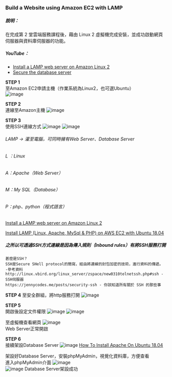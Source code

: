 ### Build a Website using Amazon EC2 with LAMP
##### 說明：  
在完成第 2 堂雲端服務課程後，藉由 Linux 2 虛擬機完成安裝，並成功啟動網頁伺服器與資料庫伺服器的功能。

##### YouTube：  
* [Install a LAMP web server on Amazon Linux 2](https://youtu.be/gRz443boolo)
* [Secure the database server](https://youtu.be/TzmEQj3U3O4)

**STEP 1**  
至Amazon EC2申請主機（作業系統為Linux2，也可選Ubuntu）  
![image](https://s3.us-west-2.amazonaws.com/secure.notion-static.com/4af34e56-88ac-4e5a-992e-d3f71c83117f/Untitled.png?X-Amz-Algorithm=AWS4-HMAC-SHA256&X-Amz-Credential=AKIAT73L2G45O3KS52Y5%2F20210327%2Fus-west-2%2Fs3%2Faws4_request&X-Amz-Date=20210327T162710Z&X-Amz-Expires=86400&X-Amz-Signature=ba37d0d561c7f61d5cad5b9c12f4b75639d78d3f7116c9c9a764b88990e0807d&X-Amz-SignedHeaders=host&response-content-disposition=filename%20%3D"Untitled.png")  


**STEP 2**  
連線至Amazon主機
![image](https://s3.us-west-2.amazonaws.com/secure.notion-static.com/426a50fc-5974-4a08-bdb7-1cbf440f02c9/.png?X-Amz-Algorithm=AWS4-HMAC-SHA256&X-Amz-Credential=AKIAT73L2G45O3KS52Y5%2F20210327%2Fus-west-2%2Fs3%2Faws4_request&X-Amz-Date=20210327T162802Z&X-Amz-Expires=86400&X-Amz-Signature=9f68ca03facbbaeea6a21bda6bb06dbf8f5d941fbf63fe6b980138e5c2daeae4&X-Amz-SignedHeaders=host&response-content-disposition=filename%20%3D".png")

**STEP 3**  
使用SSH連線方式
![image](https://s3.us-west-2.amazonaws.com/secure.notion-static.com/d4d3b4d2-5936-4255-8856-ba41fb9acb85/Untitled.png?X-Amz-Algorithm=AWS4-HMAC-SHA256&X-Amz-Credential=AKIAT73L2G45O3KS52Y5%2F20210327%2Fus-west-2%2Fs3%2Faws4_request&X-Amz-Date=20210327T162822Z&X-Amz-Expires=86400&X-Amz-Signature=3f1c72113d74d3213c0953d060b4edb24d48a418cd06e1e8ec71601432fcd204&X-Amz-SignedHeaders=host&response-content-disposition=filename%20%3D"Untitled.png")
![image](https://s3.us-west-2.amazonaws.com/secure.notion-static.com/5cd87f62-fc2c-4d2b-8e4c-ec058c11c1d0/Untitled.png?X-Amz-Algorithm=AWS4-HMAC-SHA256&X-Amz-Credential=AKIAT73L2G45O3KS52Y5%2F20210322%2Fus-west-2%2Fs3%2Faws4_request&X-Amz-Date=20210322T032517Z&X-Amz-Expires=86400&X-Amz-Signature=24be0c1c498063df273c4676344fdfc57bc17ce2f8aa1ebbb3ec4d7b5e1a6af7&X-Amz-SignedHeaders=host&response-content-disposition=filename%20%3D"Untitled.png")
###### LAMP → 灌至電腦，可同時擁有Web Server、Database Server
###### L ：Linux
###### A：Apache（Web Server）
###### M：My SQL（Database）
###### P：php、python（程式語言）
[Install a LAMP web server on Amazon Linux 2](https://docs.aws.amazon.com/AWSEC2/latest/UserGuide/ec2-lamp-amazon-linux-2.html)  

[Install LAMP (Linux, Apache, MySql & PHP) on AWS EC2 with Ubuntu 18.04](https://usefulangle.com/post/96/aws-ec2-install-linux-apache-mysql-php-phpmyadmin-lamp-stack-ubuntu-18-04)  
##### 之所以可透過SSH方式連線是因為傳入規則（Inbound rules）有將SSH服務打開
    甚麼是SSH？   
    SSH是Secure SHell protocol的簡寫，經由將連線的封包加密的技術，進行資料的傳遞。  
    -參考資料  
    http://linux.vbird.org/linux_server/zspace/new0310telnetssh.php#ssh - SSH伺服器
    https://jennycodes.me/posts/security-ssh - 你該知道所有關於 SSH 的那些事
      
 
**STEP 4**
至安全群組，將http服務打開
![image](https://s3.us-west-2.amazonaws.com/secure.notion-static.com/265c320d-a684-4225-a16a-652aa5bef40e/Untitled.png?X-Amz-Algorithm=AWS4-HMAC-SHA256&X-Amz-Credential=AKIAT73L2G45O3KS52Y5%2F20210322%2Fus-west-2%2Fs3%2Faws4_request&X-Amz-Date=20210322T032700Z&X-Amz-Expires=86400&X-Amz-Signature=0bc9a9032b3acc8a42372c2650d4683fed11606ab7d748e4f2394dfb4e187df1&X-Amz-SignedHeaders=host&response-content-disposition=filename%20%3D"Untitled.png")  
    
    
**STEP 5**  
開啟後設定文件權限
![image](https://s3.us-west-2.amazonaws.com/secure.notion-static.com/ea981441-fe83-404e-b5a0-26843fbefeea/Untitled.png?X-Amz-Algorithm=AWS4-HMAC-SHA256&X-Amz-Credential=AKIAT73L2G45O3KS52Y5%2F20210322%2Fus-west-2%2Fs3%2Faws4_request&X-Amz-Date=20210322T032741Z&X-Amz-Expires=86400&X-Amz-Signature=4414654c863b80a025c2ab94ec9570e020d433db2ddbd67deee99b130d62b5b4&X-Amz-SignedHeaders=host&response-content-disposition=filename%20%3D"Untitled.png")
![image](https://s3.us-west-2.amazonaws.com/secure.notion-static.com/5694e99f-88fd-4d3c-bc17-b977042f57b4/Untitled.png?X-Amz-Algorithm=AWS4-HMAC-SHA256&X-Amz-Credential=AKIAT73L2G45O3KS52Y5%2F20210322%2Fus-west-2%2Fs3%2Faws4_request&X-Amz-Date=20210322T032811Z&X-Amz-Expires=86400&X-Amz-Signature=20bff2a5139ae5aecf485bf9d65e9abe4e6b38b178cb537541fbf8de26b4c3ff&X-Amz-SignedHeaders=host&response-content-disposition=filename%20%3D"Untitled.png")  

至虛擬機查看網頁
![image](https://s3.us-west-2.amazonaws.com/secure.notion-static.com/56703595-2b10-46ed-a0df-4434afff2190/Untitled.png?X-Amz-Algorithm=AWS4-HMAC-SHA256&X-Amz-Credential=AKIAT73L2G45O3KS52Y5%2F20210322%2Fus-west-2%2Fs3%2Faws4_request&X-Amz-Date=20210322T032849Z&X-Amz-Expires=86400&X-Amz-Signature=af287b9baeaf87f77b696fc59332980158f9b4ba0cb77271d6ad8e33d9d2d61e&X-Amz-SignedHeaders=host&response-content-disposition=filename%20%3D"Untitled.png")  
Web Server正常開啟

**STEP 6**  
接續架設Database Server
![image](https://s3.us-west-2.amazonaws.com/secure.notion-static.com/f5625394-9b9e-4e56-86bc-e0373c0afea3/Untitled.png?X-Amz-Algorithm=AWS4-HMAC-SHA256&X-Amz-Credential=AKIAT73L2G45O3KS52Y5%2F20210322%2Fus-west-2%2Fs3%2Faws4_request&X-Amz-Date=20210322T033045Z&X-Amz-Expires=86400&X-Amz-Signature=21395b4a73d8be6a1e562a26a3d009b996aa5d478db289159ac0634754cbd473&X-Amz-SignedHeaders=host&response-content-disposition=filename%20%3D"Untitled.png")
[How To Install Apache On Ubuntu 18.04](https://phoenixnap.com/kb/how-to-install-apache-web-server-on-ubuntu-18-04)  
  
  
架設好Database Server，安裝phpMyAdmin，視覺化資料庫，方便查看  
進入phpMyAdmin介面
![image](https://s3.us-west-2.amazonaws.com/secure.notion-static.com/7efd9c03-b57d-406e-8579-4ffc9cb14e31/Untitled.png?X-Amz-Algorithm=AWS4-HMAC-SHA256&X-Amz-Credential=AKIAT73L2G45O3KS52Y5%2F20210322%2Fus-west-2%2Fs3%2Faws4_request&X-Amz-Date=20210322T033208Z&X-Amz-Expires=86400&X-Amz-Signature=f08401c975bcb442a5a7910afe89a9386386532213b5ff15c87c3347a5a30a7c&X-Amz-SignedHeaders=host&response-content-disposition=filename%20%3D"Untitled.png")  
![image](https://s3.us-west-2.amazonaws.com/secure.notion-static.com/9c94a3d6-b89d-44c1-9fff-8b53c49a3c4a/Untitled.png?X-Amz-Algorithm=AWS4-HMAC-SHA256&X-Amz-Credential=AKIAT73L2G45O3KS52Y5%2F20210322%2Fus-west-2%2Fs3%2Faws4_request&X-Amz-Date=20210322T033231Z&X-Amz-Expires=86400&X-Amz-Signature=3b7a4b7e9ae21216686e0684c06f5129972593f701d7307643bae859756aa7a9&X-Amz-SignedHeaders=host&response-content-disposition=filename%20%3D"Untitled.png")
Database Server架設成功
